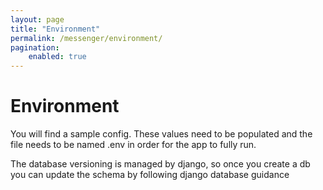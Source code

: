 ```yaml
---
layout: page
title: "Environment"
permalink: /messenger/environment/
pagination:
    enabled: true
---
```


# Environment

You will find a sample config. These values need to be populated and the file needs to be named .env in order for the app to fully run.

The database versioning is managed by django, so once you create a db you can update the schema by following django database guidance 